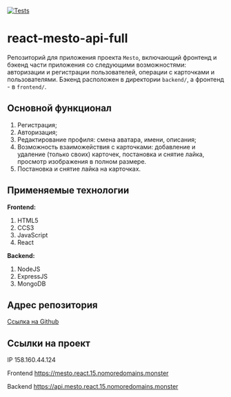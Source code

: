 [![Tests](https://github.com/yandex-praktikum/react-mesto-api-full-gha/actions/workflows/tests.yml/badge.svg)](https://github.com/yandex-praktikum/react-mesto-api-full-gha/actions/workflows/tests.yml)


# react-mesto-api-full
Репозиторий для приложения проекта `Mesto`, включающий фронтенд и бэкенд части приложения со следующими возможностями: авторизации и регистрации пользователей, операции с карточками и пользователями. Бэкенд расположен в директории `backend/`, а фронтенд - в `frontend/`. 



## Основной функционал
1. Регистрация;
2. Авторизация;
3. Редактирование профиля: смена аватара, имени, описания;
4. Возможность взаиможействия с карточками: добавление и удаление (только своих) карточек, постановка и снятие лайка, просмотр изображения в полном размере. 
5. Постановка и снятие лайка на карточках.


## Применяемые технологии

**Frontend:**
1. HTML5
2. CCS3
3. JavaScript
4. React

**Backend:**
1. NodeJS
2. ExpressJS
3. MongoDB



## Адрес репозитория

[Ссылка на Github](https://github.com/TatyanaKarpova/react-mesto-api-full-gha)


## Ссылки на проект

IP 158.160.44.124

Frontend https://mesto.react.15.nomoredomains.monster

Backend https://api.mesto.react.15.nomoredomains.monster
